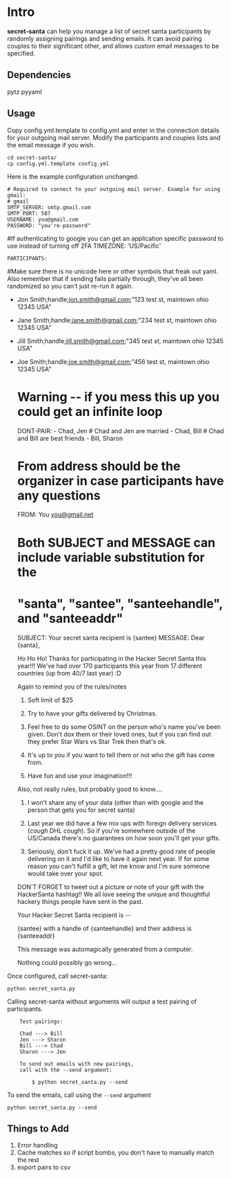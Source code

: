 Intro
=====

**secret-santa** can help you manage a list of secret santa participants by
randomly assigning pairings and sending emails. It can avoid pairing 
couples to their significant other, and allows custom email messages to be 
specified.

Dependencies
------------

pytz
pyyaml

Usage
-----

Copy config.yml.template to config.yml and enter in the connection details 
for your outgoing mail server. Modify the participants and couples lists and 
the email message if you wish.

    cd secret-santa/
    cp config.yml.template config.yml

Here is the example configuration unchanged:

    # Required to connect to your outgoing mail server. Example for using gmail:
    # gmail
    SMTP_SERVER: smtp.gmail.com
    SMTP_PORT: 587
    USERNAME: you@gmail.com
    PASSWORD: "you're-password"
#If authenticating to google you can get an application specific password to use instead of turning off 2FA
    TIMEZONE: 'US/Pacific'

    PARTICIPANTS:
#Make sure there is no unicode here or other symbols that freak out yaml. Also remember that if sending fails partially through, they've all been randomized so you can't just re-run it again.

- Jon Smith;handle;<jon.smith@gmail.com>;"123 test st, maintown ohio 12345 USA"
- Jane Smith;handle;<jane.smith@gmail.com>;"234 test st, maintown ohio 12345 USA"
- Jill Smith;handle;<jill.smith@gmail.com>;"345 test st, maintown ohio 12345 USA"
- Joe Smith;handle;<joe.smith@gmail.com>;"456 test st, maintown ohio 12345 USA"

    # Warning -- if you mess this up you could get an infinite loop
    DONT-PAIR:
      - Chad, Jen    # Chad and Jen are married
      - Chad, Bill   # Chad and Bill are best friends
      - Bill, Sharon

  # From address should be the organizer in case participants have any questions
    FROM: You <you@gmail.net>

  # Both SUBJECT and MESSAGE can include variable substitution for the 
  # "santa", "santee", "santeehandle", and "santeeaddr"
    SUBJECT: Your secret santa recipient is {santee}
    MESSAGE: 
  Dear {santa},
  
  Ho Ho Ho! Thanks for participating in the Hacker Secret Santa this year!!! We've had over 170 participants this year from 17 different countries (up from 40/7 last year) :D
  
   
  Again to remind you of the rules/notes
  
  1. Soft limit of $25
  
  2. Try to have your gifts delivered by Christmas.
  
  3. Feel free to do some OSINT on the person who's name you've been given. Don't dox them or their loved ones, but if you can find out they prefer Star Wars vs Star Trek then that's ok.
  
  4. It's up to you if you want to tell them or not who the gift has come from.
  
  5. Have fun and use your imagination!!!
  
   
  Also, not really rules, but probably good to know....
   
  1. I won't share any of your data (other than with google and the person that gets you for secret santa)
  
  2. Last year we did have a few mix ups with foreign delivery services (*cough* DHL *cough*). So if you're somewhere outside of the US/Canada there's no guarantees on how soon you'll get your gifts.
  
  3. Seriously, don't fuck it up. We've had a pretty good rate of people delivering on it and I'd like to have it again next year. If for some reason you can't fulfill a gift, let me know and I'm sure someone would take over your spot.
  
   
  DON'T FORGET to tweet out a picture or note of your gift with the HackerSanta hashtag!! We all love seeing the unique and thoughtful hackery things people have sent in the past.
  
   
  Your Hacker Secret Santa recipient is --
  
  {santee} with a handle of {santeehandle} and their address is {santeeaddr}

     
  This message was automagically generated from a computer. 
  
  Nothing could possibly go wrong...

Once configured, call secret-santa:

    python secret_santa.py

Calling secret-santa without arguments will output a test pairing of 
participants.

        Test pairings:

        Chad ---> Bill
        Jen ---> Sharon
        Bill ---> Chad
        Sharon ---> Jen

        To send out emails with new pairings,
        call with the --send argument:

            $ python secret_santa.py --send

To send the emails, call using the `--send` argument

    python secret_santa.py --send

Things to Add
-------------

1. Error handling
2. Cache matches so if script bombs, you don't have to manually match the rest
3. export pairs to csv
